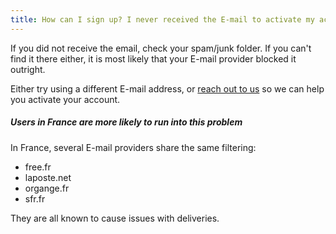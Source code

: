 ```yaml
---
title: How can I sign up? I never received the E-mail to activate my account!
---
```


If you did not receive the email, check your spam/junk folder.
If you can't find it there either, it is most likely that your E-mail provider blocked it outright.

Either try using a different E-mail address, or [reach out to us](https://discord.freesewing.org/) so
we can help you activate your account.

<Note>

##### Users in France are more likely to run into this problem

In France, several E-mail providers share the same filtering:

- free.fr
- laposte.net
- organge.fr
- sfr.fr

They are all known to cause issues with deliveries.

</Note>
